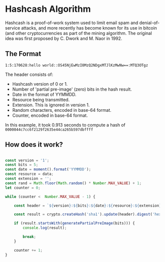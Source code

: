 # Hashcash Algorithm

Hashcash is a proof-of-work system used to limit email spam and denial-of-service attacks, and more recently has become known for its use in bitcoin (and other cryptocurrencies as part of the mining algorithm. The original idea was first proposed by C. Dwork and M. Naor in 1992.

## The Format

`1:5:170628:hello world::OS45NjEwMzI0MzQ2NDgxMTJlKzMwNw==:MTQ3OTgz`

The header consists of:

* Hashcash version of 0 or 1.
* Number of 'partial pre-image' (zero) bits in the hash result.
* Date in the format of YYMMDD.
* Resource being transmitted.
* Extension. This is ignored in version 1.
* Random characters, encoded in base-64 format.
* Counter, encoded in base-64 format.

In this example, it took 0.913 seconds to compute a hash of `0000044c7cc6f2129f2635e44ca265b597dbffff`

## How does it work?

```javascript

const version = '1';
const bits = 5;
const date = moment().format('YYMMDD');
const resource = data;
const extension = '';
const rand = Math.floor(Math.random() * Number.MAX_VALUE) + 1;
let counter = 0;

while (counter <  Number.MAX_VALUE - 1) {

    const header = `${version}:${bits}:${date}:${resource}:${extension}:${toBase64(rand.toString())}:${toBase64(counter.toString())}`;

    const result = crypto.createHash('sha1').update(header).digest('hex');

    if (result.startsWith(generatePartialPreImage(bits))) {
        console.log(result);

        break;
    }

    counter += 1;
}

```

